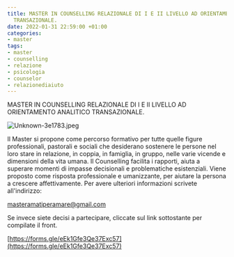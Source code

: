 ```yaml
---
title: MASTER IN COUNSELLING RELAZIONALE DI I E II LIVELLO AD ORIENTAMENTO ANALITICO
  TRANSAZIONALE.
date: 2022-01-31 22:59:00 +01:00
categories:
- master
tags:
- master
- counselling
- relazione
- psicologia
- counselor
- relazionediaiuto
---
```


MASTER IN COUNSELLING RELAZIONALE DI I E II LIVELLO AD ORIENTAMENTO ANALITICO TRANSAZIONALE.

![Unknown-3e1783.jpeg](/uploads/Unknown-3e1783.jpeg)

Il Master si propone come percorso formativo per tutte quelle figure professionali, pastorali e sociali che desiderano sostenere le persone nel loro stare in relazione, in coppia, in famiglia, in gruppo, nelle varie vicende e dimensioni della vita umana. Il Counselling facilita i rapporti, aiuta a superare momenti di impasse decisionali e problematiche esistenziali. Viene proposto come risposta professionale e umanizzante, per aiutare la persona a crescere affettivamente.
Per avere ulteriori informazioni scrivete all'indirizzo: 

masteramatiperamare@gmail.com


Se invece siete decisi a partecipare, cliccate sul link sottostante per compilate il front.

[https://forms.gle/eEk1Gfe3Qe37Exc57](https://forms.gle/eEk1Gfe3Qe37Exc57)



